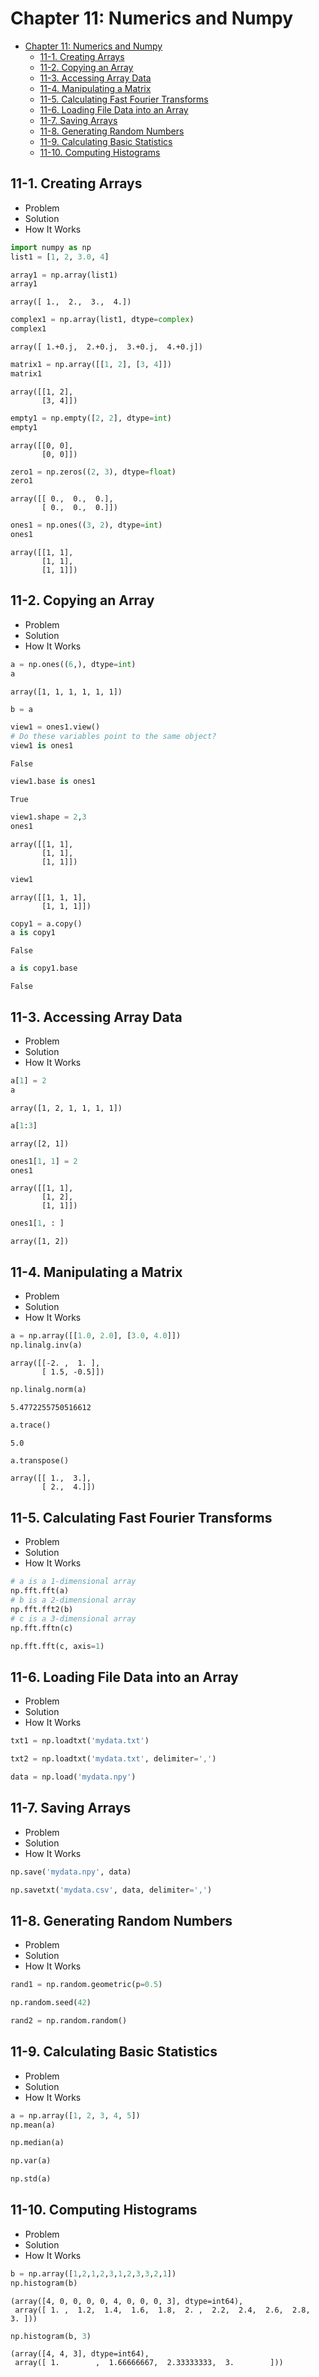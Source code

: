 
# Chapter 11: Numerics and Numpy
<!-- toc orderedList:0 depthFrom:1 depthTo:6 -->

* [Chapter 11: Numerics and Numpy](#chapter-11-numerics-and-numpy)
  * [11-1. Creating Arrays](#11-1-creating-arrays)
  * [11-2. Copying an Array](#11-2-copying-an-array)
  * [11-3. Accessing Array Data](#11-3-accessing-array-data)
  * [11-4. Manipulating a Matrix](#11-4-manipulating-a-matrix)
  * [11-5. Calculating Fast Fourier Transforms](#11-5-calculating-fast-fourier-transforms)
  * [11-6. Loading File Data into an Array](#11-6-loading-file-data-into-an-array)
  * [11-7. Saving Arrays](#11-7-saving-arrays)
  * [11-8. Generating Random Numbers](#11-8-generating-random-numbers)
  * [11-9. Calculating Basic Statistics](#11-9-calculating-basic-statistics)
  * [11-10. Computing Histograms](#11-10-computing-histograms)

<!-- tocstop -->


## 11-1. Creating Arrays
* Problem
* Solution
* How It Works


```python
import numpy as np
list1 = [1, 2, 3.0, 4]
```


```python
array1 = np.array(list1)
array1
```




    array([ 1.,  2.,  3.,  4.])




```python
complex1 = np.array(list1, dtype=complex)
complex1
```




    array([ 1.+0.j,  2.+0.j,  3.+0.j,  4.+0.j])




```python
matrix1 = np.array([[1, 2], [3, 4]])
matrix1
```




    array([[1, 2],
           [3, 4]])




```python
empty1 = np.empty([2, 2], dtype=int)
empty1
```




    array([[0, 0],
           [0, 0]])




```python
zero1 = np.zeros((2, 3), dtype=float)
zero1
```




    array([[ 0.,  0.,  0.],
           [ 0.,  0.,  0.]])




```python
ones1 = np.ones((3, 2), dtype=int)
ones1
```




    array([[1, 1],
           [1, 1],
           [1, 1]])



## 11-2. Copying an Array
* Problem
* Solution
* How It Works


```python
a = np.ones((6,), dtype=int)
a
```




    array([1, 1, 1, 1, 1, 1])




```python
b = a
```


```python
view1 = ones1.view()
# Do these variables point to the same object?
view1 is ones1
```




    False




```python
view1.base is ones1
```




    True




```python
view1.shape = 2,3
ones1
```




    array([[1, 1],
           [1, 1],
           [1, 1]])




```python
view1
```




    array([[1, 1, 1],
           [1, 1, 1]])




```python
copy1 = a.copy()
a is copy1
```




    False




```python
a is copy1.base
```




    False



## 11-3. Accessing Array Data
* Problem
* Solution
* How It Works


```python
a[1] = 2
a
```




    array([1, 2, 1, 1, 1, 1])




```python
a[1:3]
```




    array([2, 1])




```python
ones1[1, 1] = 2
ones1
```




    array([[1, 1],
           [1, 2],
           [1, 1]])




```python
ones1[1, : ]
```




    array([1, 2])



## 11-4. Manipulating a Matrix
* Problem
* Solution
* How It Works


```python
a = np.array([[1.0, 2.0], [3.0, 4.0]])
np.linalg.inv(a)
```




    array([[-2. ,  1. ],
           [ 1.5, -0.5]])




```python
np.linalg.norm(a)
```




    5.4772255750516612




```python
a.trace()
```




    5.0




```python
a.transpose()
```




    array([[ 1.,  3.],
           [ 2.,  4.]])



## 11-5. Calculating Fast Fourier Transforms
* Problem
* Solution
* How It Works


```python
# a is a 1-dimensional array
np.fft.fft(a)
# b is a 2-dimensional array
np.fft.fft2(b)
# c is a 3-dimensional array
np.fft.fftn(c)
```


```python
np.fft.fft(c, axis=1)
```

## 11-6. Loading File Data into an Array
* Problem
* Solution
* How It Works


```python
txt1 = np.loadtxt('mydata.txt')
```


```python
txt2 = np.loadtxt('mydata.txt', delimiter=',')
```


```python
data = np.load('mydata.npy')
```

## 11-7. Saving Arrays
* Problem
* Solution
* How It Works


```python
np.save('mydata.npy', data)
```


```python
np.savetxt('mydata.csv', data, delimiter=',')
```

## 11-8. Generating Random Numbers
* Problem
* Solution
* How It Works


```python
rand1 = np.random.geometric(p=0.5)
```


```python
np.random.seed(42)
```


```python
rand2 = np.random.random()
```

## 11-9. Calculating Basic Statistics
* Problem
* Solution
* How It Works


```python
a = np.array([1, 2, 3, 4, 5])
np.mean(a)
```


```python
np.median(a)
```


```python
np.var(a)
```


```python
np.std(a)
```

## 11-10. Computing Histograms
* Problem
* Solution
* How It Works


```python
b = np.array([1,2,1,2,3,1,2,3,3,2,1])
np.histogram(b)
```




    (array([4, 0, 0, 0, 0, 4, 0, 0, 0, 3], dtype=int64),
     array([ 1. ,  1.2,  1.4,  1.6,  1.8,  2. ,  2.2,  2.4,  2.6,  2.8,  3. ]))




```python
np.histogram(b, 3)
```




    (array([4, 4, 3], dtype=int64),
     array([ 1.        ,  1.66666667,  2.33333333,  3.        ]))
